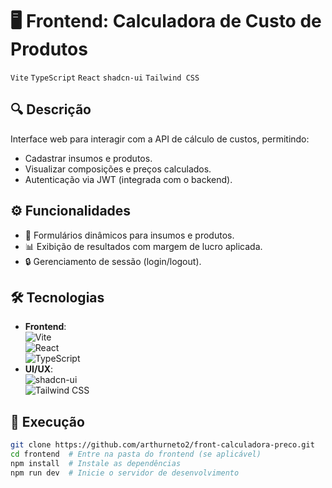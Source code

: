 # 🖥️ Frontend: Calculadora de Custo de Produtos  
`Vite` `TypeScript` `React` `shadcn-ui` `Tailwind CSS`  

## 🔍 Descrição  
Interface web para interagir com a API de cálculo de custos, permitindo:  
- Cadastrar insumos e produtos.  
- Visualizar composições e preços calculados.  
- Autenticação via JWT (integrada com o backend).  

## ⚙️ Funcionalidades  
- 📝 Formulários dinâmicos para insumos e produtos.  
- 📊 Exibição de resultados com margem de lucro aplicada.  
- 🔒 Gerenciamento de sessão (login/logout).  

## 🛠️ Tecnologias  
- **Frontend**:  
  ![Vite](https://img.shields.io/badge/Vite-4.x-%23646CFF?logo=vite)  
  ![React](https://img.shields.io/badge/React-18.x-%2361DAFB?logo=react)  
  ![TypeScript](https://img.shields.io/badge/TypeScript-5.x-%233178C6?logo=typescript)  
- **UI/UX**:  
  ![shadcn-ui](https://img.shields.io/badge/shadcn--ui-0.5.x-%23000000?logo=react)  
  ![Tailwind CSS](https://img.shields.io/badge/Tailwind_CSS-3.x-%2338B2AC?logo=tailwind-css)

## 🚀 Execução 
```bash
git clone https://github.com/arthurneto2/front-calculadora-preco.git
cd frontend  # Entre na pasta do frontend (se aplicável)
npm install  # Instale as dependências
npm run dev  # Inicie o servidor de desenvolvimento
